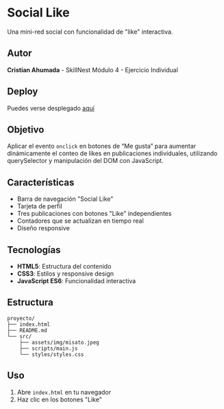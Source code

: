 # Social Like

Una mini-red social con funcionalidad de "like" interactiva.

## Autor

**Cristian Ahumada** - SkillNest Módulo 4 - Ejercicio Individual

## Deploy

Puedes verse desplegado [aquí](https://cristiandpto23.github.io/social-like/)

## Objetivo

Aplicar el evento `onclick` en botones de “Me gusta” para aumentar dinámicamente el conteo de likes en publicaciones individuales, utilizando querySelector y manipulación del DOM con JavaScript.

## Características

-   Barra de navegación "Social Like"
-   Tarjeta de perfil
-   Tres publicaciones con botones "Like" independientes
-   Contadores que se actualizan en tiempo real
-   Diseño responsive

## Tecnologías

-   **HTML5**: Estructura del contenido
-   **CSS3**: Estilos y responsive design
-   **JavaScript ES6**: Funcionalidad interactiva

## Estructura

```
proyecto/
├── index.html
├── README.md
└── src/
    ├── assets/img/misato.jpeg
    ├── scripts/main.js
    └── styles/styles.css
```

## Uso

1. Abre `index.html` en tu navegador
2. Haz clic en los botones "Like"
